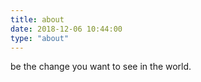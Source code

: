 ```yaml
---
title: about
date: 2018-12-06 10:44:00
type: "about"
---
```


be the change you want to see in the world.
